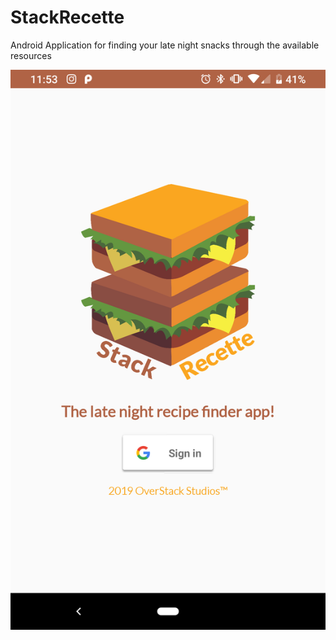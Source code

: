 # StackRecette
Android Application for finding your late night snacks through the available resources

![StackRecette Main Screen](screenshots/main.png) <!-- .element height="128px" width="128px" -->
